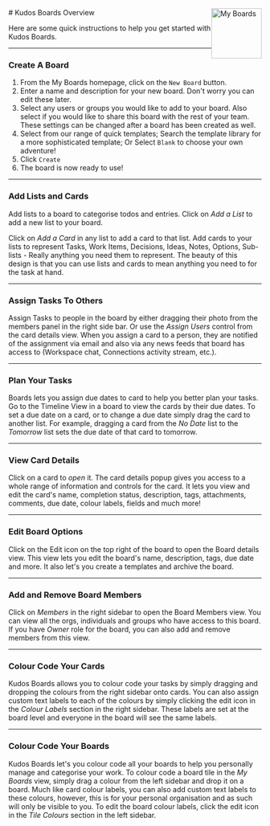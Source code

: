 <img style="float: right" src="/assets/images/boards-logo.jpg" height="100" alt="My Boards" />
# Kudos Boards Overview

Here are some quick instructions to help you get started with Kudos Boards. 

---

### Create A Board

1. From the My Boards homepage, click on the `New Board` button.
2. Enter a name and description for your new board. Don't worry you can edit these later.
3. Select any users or groups you would like to add to your board. Also select if you would like to share this board with the rest of your team. These settings can be changed after a board has been created as well.
3. Select from our range of quick templates; Search the template library for a more sophisticated template; Or Select `Blank` to choose your own adventure!
4. Click `Create`
3. The board is now ready to use!

---

### Add Lists and Cards
Add lists to a board to categorise todos and entries.
Click on *Add a List* to add a new list to your board.

Click on *Add a Card* in any list to add a card to that list.
Add cards to your lists to represent Tasks, Work Items, Decisions, Ideas, Notes, Options, Sub-lists - Really anything you need them to represent.
The beauty of this design is that you can use lists and cards to mean anything you need to for the task at hand.

---

### Assign Tasks To Others
Assign Tasks to people in the board by either dragging their photo from the members panel in the right side bar. Or use the *Assign Users* control from the card details view.
When you assign a card to a person, they are notified of the assignment via email and also via any news feeds that board has access to (Workspace chat, Connections activity stream, etc.).

---

### Plan Your Tasks
Boards lets you assign due dates to card to help you better plan your tasks. Go to the Timeline View in a board to view the cards by their due dates. To set a due date on a card, or to change a due date simply drag the card to another list.
For example, dragging a card from the *No Date* list to the *Tomorrow* list sets the due date of that card to tomorrow.

---

### View Card Details
Click on a card to _open_ it. The card details popup gives you access to a whole range of information and controls for the card. It lets you view and edit the card's name, completion status, description, tags, attachments, comments, due date, colour labels, fields and much more!

---

### Edit Board Options
Click on the Edit icon on the top right of the board to open the Board details view. This view lets you edit the board's name, description, tags, due date and more. It also let's you create a templates and archive the board.

---

### Add and Remove Board Members
Click on *Members* in the right sidebar to open the Board Members view. You can view all the orgs, individuals and groups who have access to this board. If you have _Owner_ role for the board, you can also add and remove members from this view.

---

### Colour Code Your Cards
Kudos Boards allows you to colour code your tasks by simply dragging and dropping the colours from the right sidebar onto cards. You can also assign custom text labels to each of the colours by simply clicking the edit icon in the *Colour Labels* section in the right sidebar. These labels are set at the board level and everyone in the board will see the same labels.

---

### Colour Code Your Boards
Kudos Boards let's you colour code all your boards to help you personally manage and categorise your work. To colour code a board tile in the *My Boards* view, simply drag a colour from the left sidebar and drop it on a board. Much like card colour labels, you can also add custom text labels to these colours, however, this is for your personal organisation and as such will only be visible to you. To edit the board colour labels, click the edit icon in the *Tile Colours* section in the left sidebar.
